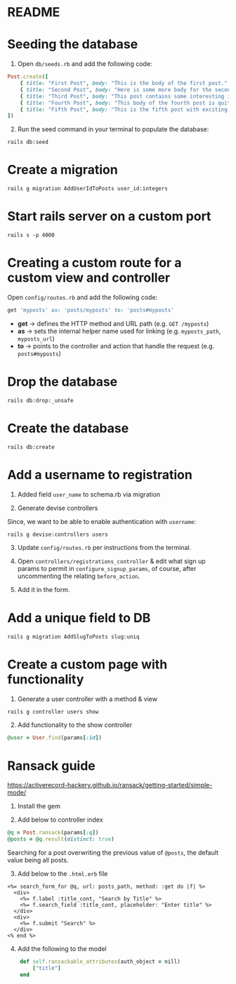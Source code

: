 # README

# Seeding the database

1. Open `db/seeds.rb` and add the following code:

```ruby
Post.create([
    { title: "First Post", body: "This is the body of the first post." },
    { title: "Second Post", body: "Here is some more body for the second post." },
    { title: "Third Post", body: "This post contains some interesting insights." },
    { title: "Fourth Post", body: "This body of the fourth post is quite engaging." },
    { title: "Fifth Post", body: "This is the fifth post with exciting information!" }
])
```

2. Run the seed command in your terminal to populate the database:

```
rails db:seed
```

# Create a migration

```
rails g migration AddUserIdToPosts user_id:integers
```

# Start rails server on a custom port

```
rails s -p 4000
```

# Creating a custom route for a custom view and controller

Open `config/routes.rb` and add the following code:

```ruby
get 'myposts' as: 'posts/myposts' to: 'posts#myposts'
```

- **get** → defines the HTTP method and URL path (e.g. `GET /myposts`)
- **as** → sets the internal helper name used for linking (e.g. `myposts_path`, `myposts_url`)
- **to** → points to the controller and action that handle the request (e.g. `posts#myposts`)

# Drop the database

```
rails db:drop:_unsafe
```

# Create the database

```
rails db:create
```

# Add a username to registration

1. Added field `user_name` to schema.rb via migration

2. Generate devise controllers

Since, we want to be able to enable authentication with `username`:

```
rails g devise:controllers users
```

3. Update `config/routes.rb` per instructions from the terminal.

4. Open `controllers/registrations_controller` & edit what sign up params to permit in `configure_signup_params`, of course, after uncommenting the relating `before_action`.

5. Add it in the form.

# Add a unique field to DB

```
rails g migration AddSlugToPosts slug:uniq
```

# Create a custom page with functionality

1. Generate a user controller with a method & view

```
rails g controller users show
```

2. Add functionality to the show controller

```ruby
@user = User.find(params[:id])
```

# Ransack guide

https://activerecord-hackery.github.io/ransack/getting-started/simple-mode/

1. Install the gem

2. Add below to controller index

```ruby
@q = Post.ransack(params[:q])
@posts = @q.result(distinct: true)
```

Searching for a post overwriting the previous value of `@posts`, the default value being all posts.

3. Add below to the `.html.erb` file

```erb
<%= search_form_for @q, url: posts_path, method: :get do |f| %>
  <div>
    <%= f.label :title_cont, "Search by Title" %>
    <%= f.search_field :title_cont, placeholder: "Enter title" %>
  </div>
  <div>
    <%= f.submit "Search" %>
  </div>
<% end %>
```

4. Add the following to the model

```ruby
    def self.ransackable_attributes(auth_object = nill)
        ["title"]
    end
```
